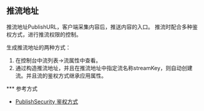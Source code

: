 ## 推流地址
推流地址PublishURL，客户端采集内容后，推送内容的入口。
推流时配合多种鉴权方式，进行推流权限的控制。

生成推流地址的两种方式：

1. 在控制台中流列表->流属性中查看。
2. 通过构造推流地址，并且在推流地址中指定流名称streamKey，则自动创建流。并且流的鉴权方式继承应用属性。

*** 参考方式
* [PublishSecurity 鉴权方式](PublishSecurity鉴权方式.md)


